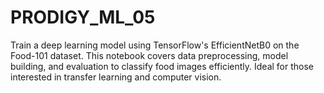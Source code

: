 # PRODIGY_ML_05
Train a deep learning model using TensorFlow's EfficientNetB0 on the Food-101 dataset. This notebook covers data preprocessing, model building, and evaluation to classify food images efficiently. Ideal for those interested in transfer learning and computer vision.
